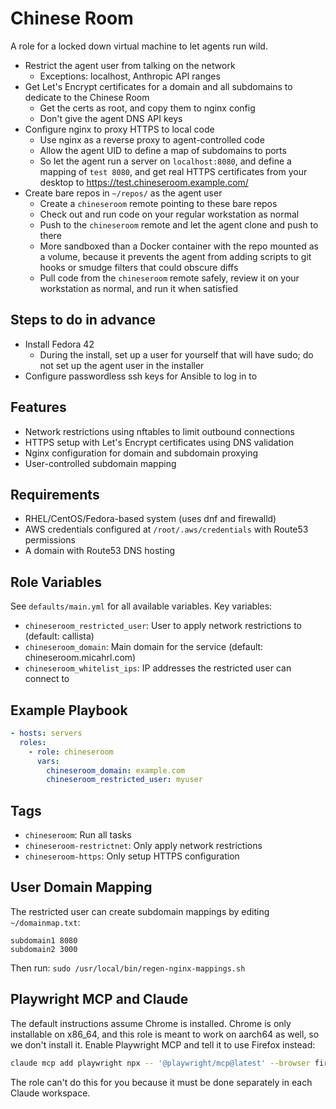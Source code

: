 # Chinese Room

A role for a locked down virtual machine to let agents run wild.

- Restrict the agent user from talking on the network
    - Exceptions: localhost, Anthropic API ranges
- Get Let's Encrypt certificates for a domain and all subdomains to dedicate to the Chinese Room
    - Get the certs as root, and copy them to nginx config
    - Don't give the agent DNS API keys
- Configure nginx to proxy HTTPS to local code
    - Use nginx as a reverse proxy to agent-controlled code
    - Allow the agent UID to define a map of subdomains to ports
    - So let the agent run a server on `localhost:8080`,
      and define a mapping of `test 8080`,
      and get real HTTPS certificates from your desktop to <https://test.chineseroom.example.com/>
- Create bare repos in `~/repos/` as the agent user
    - Create a `chineseroom` remote pointing to these bare repos
    - Check out and run code on your regular workstation as normal
    - Push to the `chineseroom` remote and let the agent clone and push to there
    - More sandboxed than a Docker container with the repo mounted as a volume,
      because it prevents the agent from adding scripts to git hooks or smudge filters that could obscure diffs
    - Pull code from the `chineseroom` remote safely, review it on your workstation as normal,
      and run it when satisfied

## Steps to do in advance

- Install Fedora 42
  - During the install, set up a user for yourself that will have sudo;
    do not set up the agent user in the installer
- Configure passwordless ssh keys for Ansible to log in to

## Features

- Network restrictions using nftables to limit outbound connections
- HTTPS setup with Let's Encrypt certificates using DNS validation
- Nginx configuration for domain and subdomain proxying
- User-controlled subdomain mapping

## Requirements

- RHEL/CentOS/Fedora-based system (uses dnf and firewalld)
- AWS credentials configured at `/root/.aws/credentials` with Route53 permissions
- A domain with Route53 DNS hosting

## Role Variables

See `defaults/main.yml` for all available variables. Key variables:

- `chineseroom_restricted_user`: User to apply network restrictions to (default: callista)
- `chineseroom_domain`: Main domain for the service (default: chineseroom.micahrl.com)
- `chineseroom_whitelist_ips`: IP addresses the restricted user can connect to

## Example Playbook

```yaml
- hosts: servers
  roles:
    - role: chineseroom
      vars:
        chineseroom_domain: example.com
        chineseroom_restricted_user: myuser
```

## Tags

- `chineseroom`: Run all tasks
- `chineseroom-restrictnet`: Only apply network restrictions
- `chineseroom-https`: Only setup HTTPS configuration

## User Domain Mapping

The restricted user can create subdomain mappings by editing `~/domainmap.txt`:

```
subdomain1 8080
subdomain2 3000
```

Then run: `sudo /usr/local/bin/regen-nginx-mappings.sh`

## Playwright MCP and Claude

The default instructions assume Chrome is installed.
Chrome is only installable on x86_64, and this role is meant to work on aarch64 as well, so we don't install it.
Enable Playwright MCP and tell it to use Firefox instead:

```sh
claude mcp add playwright npx -- '@playwright/mcp@latest' --browser firefox
```

The role can't do this for you because it must be done separately in each Claude workspace.
